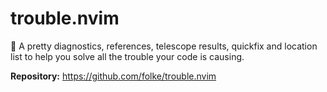 # trouble.nvim

🚦 A pretty diagnostics, references, telescope results, quickfix and location list to help you solve all the trouble your code is causing.

**Repository:** <https://github.com/folke/trouble.nvim>

<!-- vim: set ft=markdown: -->